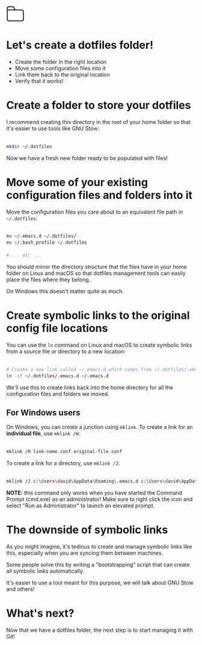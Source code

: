 ![img](./img/folder.png)


# Let's create a dotfiles folder!

-   Create the folder in the right location
-   Move some configuration files into it
-   Link them back to the original location
-   Verify that it works!


# Create a folder to store your dotfiles

I recommend creating this directory in the root of your home folder so that it's easier to use tools like GNU Stow:

```sh

mkdir ~/.dotfiles

```

Now we have a fresh new folder ready to be populated with files!


# Move some of your existing configuration files and folders into it

Move the configuration files you care about to an equivalent file path in `~/.dotfiles`:

```sh

mv ~/.emacs.d ~/.dotfiles/
mv ~/.bash_profile ~/.dotfiles

# ... etc ...

```

You should mirror the directory structure that the files have in your home folder on Linux and macOS so that dotfiles management tools can easily place the files where they belong.

On Windows this doesn't matter quite as much.


# Create symbolic links to the original config file locations

You can use the `ln` command on Linux and macOS to create symbolic links from a source file or directory to a new location:

```sh

# Create a new link called ~/.emacs.d which comes from ~/.dotfiles/.emacs.d
ln -sf ~/.dotfiles/.emacs.d ~/.emacs.d

```

We'll use this to create links back into the home directory for all the configuration files and folders we moved.


## For Windows users

On Windows, you can create a junction using `mklink`. To create a link for an **individual file**, use `mklink /H`:

```sh

mklink /H link-name.conf original-file.conf

```

To create a link for a directory, use `mklink /J`:

```sh

mklink /J c:\Users\david\AppData\Roaming\.emacs.d c:\Users\david\AppData\Roaming\.dotfiles\.emacs.d

```

**NOTE:** this command only works when you have started the Command Prompt (cmd.exe) as an administrator! Make sure to right click the icon and select "Run as Administrator" to launch an elevated prompt.


# The downside of symbolic links

As you might imagine, it's tedious to create and manage symbolic links like this, especially when you are syncing them between machines.

Some people solve this by writing a "bootstrapping" script that can create all symbolic links automatically.

It's easier to use a tool meant for this purpose, we will talk about GNU Stow and others!


# What's next?

Now that we have a dotfiles folder, the next step is to start managing it with Git!